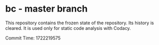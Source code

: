 # bc - master branch

This repository contains the frozen state of the repository.
Its history is cleared. It is used only for static code
analysis with Codacy.

Commit Time: 1722219575